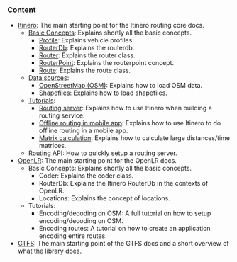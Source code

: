 
### Content

- [Itinero](itinero/index.md): The main starting point for the Itinero routing core docs.
  - [Basic Concepts](itinero/basic-concepts/index.md): Explains shortly all the basic concepts.
    - [Profile](itinero/basic-concepts/profile.md): Explains vehicle profiles.
    - [RouterDb](itinero/basic-concepts/routerdb.md): Explains the routerdb.
    - [Router](itinero/basic-concepts/router.md): Explains the router class.
    - [RouterPoint](itinero/basic-concepts/routerpoint.md): Explains the routerpoint concept.
    - [Route](itinero/basic-concepts/route.md): Explains the route class.
  - [Data sources](itinero/data-sources/index.md):
    - [OpenStreetMap (OSM)](itinero/data-sources/openstreetmap.md): Explains how to load OSM data.
    - [Shapefiles](itinero/data-sources/shapefiles.md): Explains how to load shapefiles.
  - [Tutorials](itinero/tutorials/index.md):
    - [Routing server](itinero/tutorials/routing-server.md): Explains how to use Itinero when building a routing service.
    - [Offline routing in mobile app](itinero/tutorials/offline-routing.md): Explains how to use Itinero to do offline routing in a mobile app.
    - [Matrix calculation](itinero/tutorials/matrix-calculation.md): Explains how to calculate large distances/time matrices.
  - [Routing API](itinero/routing-api.md): How to quickly setup a routing server.
- [OpenLR](openlr/index.md): The main starting point for the OpenLR docs.
  - Basic Concepts: Explains shortly all the basic concepts.
    - Coder: Explains the coder class.
    - RouterDb: Explains the Itinero RouterDb in the contexts of OpenLR.
    - Locations: Explains the concept of locations.
  - Tutorials:
    - Encoding/decoding on OSM: A full tutorial on how to setup encoding/decoding on OSM.
    - Encoding routes: A tutorial on how to create an application encoding entire routes.
- [GTFS](gtfs/index.md): The main starting point of the GTFS docs and a short overview of what the library does.